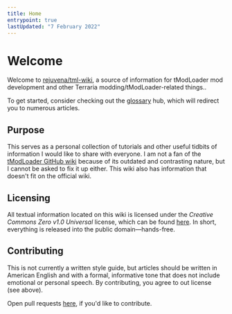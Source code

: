 ```yaml
---
title: Home
entrypoint: true
lastUpdated: "7 February 2022"
---
```

# Welcome
Welcome to [rejuvena/tml-wiki](https://github.com/rejuvena/tml-wiki), a source of information for tModLoader mod development and other Terraria modding/tModLoader-related things..

To get started, consider checking out the [glossary](glossary) hub, which will redirect you to numerous articles.

## Purpose
This serves as a personal collection of tutorials and other useful tidbits of information I would like to share with everyone. I am not a fan of the [tModLoader GitHub wiki](https://github.com/tModLoader/tModLoader/wiki) because of its outdated and contrasting nature, but I cannot be asked to fix it up either. This wiki also has information that doesn't fit on the official wiki.

## Licensing
All textual information located on this wiki is licensed under the _Creative Commons Zero v1.0 Universal_ license, which can be found [here](https://github.com/uranometrical/notes/blob/master/LICENSE). In short, everything is released into the public domain—hands-free.

## Contributing
This is not currently a written style guide, but articles should be written in American English and with a formal, informative tone that does not include emotional or personal speech. By contributing, you agree to out license (see above).

Open pull requests [here](https://github.com/rejuvena/tml-wiki), if you'd like to contribute.
